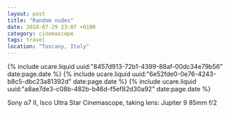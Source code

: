 ```yaml
---
layout: post
title: "Random nudes"
date: 2018-07-29 23:07 +0100
category: cinemascope
tags: travel
location: "Tuscany, Italy"
---
```


{% include ucare.liquid uuid:"8457d913-72b1-4399-88af-00dc34e79b56" date:page.date %}
{% include ucare.liquid uuid:"6e52fde0-0e76-4243-b8c5-dbc23a81392d" date:page.date %}
{% include ucare.liquid uuid:"a8ae7de3-c08b-482b-b46d-f5ef82d30a92" date:page.date %}

Sony α7 II, Isco Ultra Star Cinemascope, taking lens: Jupiter 9 85mm f/2